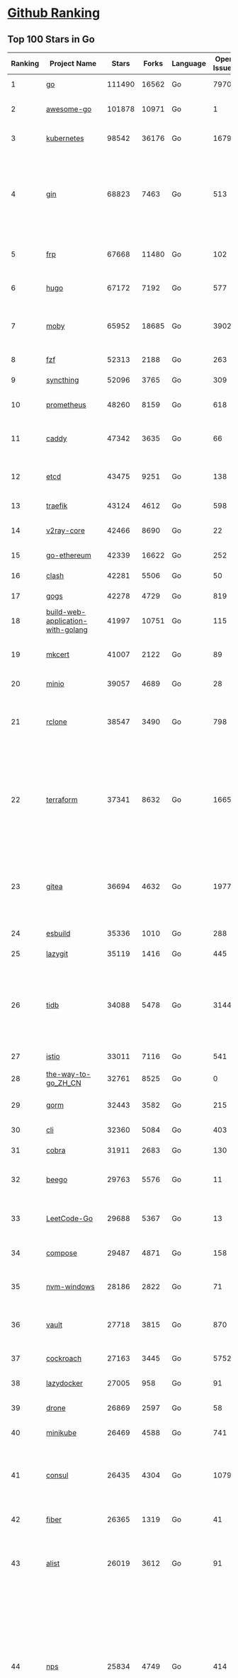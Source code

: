 [Github Ranking](../README.md)
==========

## Top 100 Stars in Go

| Ranking | Project Name | Stars | Forks | Language | Open Issues | Description | Last Commit |
| ------- | ------------ | ----- | ----- | -------- | ----------- | ----------- | ----------- |
| 1 | [go](https://github.com/golang/go) | 111490 | 16562 | Go | 7970 | The Go programming language | 2023-05-23T02:44:09Z |
| 2 | [awesome-go](https://github.com/avelino/awesome-go) | 101878 | 10971 | Go | 1 | A curated list of awesome Go frameworks, libraries and software | 2023-05-22T20:22:17Z |
| 3 | [kubernetes](https://github.com/kubernetes/kubernetes) | 98542 | 36176 | Go | 1679 | Production-Grade Container Scheduling and Management | 2023-05-23T02:50:14Z |
| 4 | [gin](https://github.com/gin-gonic/gin) | 68823 | 7463 | Go | 513 | Gin is a HTTP web framework written in Go (Golang). It features a Martini-like API with much better performance -- up to 40 times faster. If you need smashing performance, get yourself some Gin. | 2023-05-22T22:57:55Z |
| 5 | [frp](https://github.com/fatedier/frp) | 67668 | 11480 | Go | 102 | A fast reverse proxy to help you expose a local server behind a NAT or firewall to the internet. | 2023-05-22T18:33:34Z |
| 6 | [hugo](https://github.com/gohugoio/hugo) | 67172 | 7192 | Go | 577 | The world’s fastest framework for building websites. | 2023-05-22T18:42:41Z |
| 7 | [moby](https://github.com/moby/moby) | 65952 | 18685 | Go | 3902 | Moby Project - a collaborative project for the container ecosystem to assemble container-based systems | 2023-05-22T14:48:13Z |
| 8 | [fzf](https://github.com/junegunn/fzf) | 52313 | 2188 | Go | 263 | :cherry_blossom: A command-line fuzzy finder | 2023-05-22T20:26:38Z |
| 9 | [syncthing](https://github.com/syncthing/syncthing) | 52096 | 3765 | Go | 309 | Open Source Continuous File Synchronization | 2023-05-23T01:28:43Z |
| 10 | [prometheus](https://github.com/prometheus/prometheus) | 48260 | 8159 | Go | 618 | The Prometheus monitoring system and time series database. | 2023-05-22T12:37:07Z |
| 11 | [caddy](https://github.com/caddyserver/caddy) | 47342 | 3635 | Go | 66 | Fast and extensible multi-platform HTTP/1-2-3 web server with automatic HTTPS | 2023-05-22T23:27:16Z |
| 12 | [etcd](https://github.com/etcd-io/etcd) | 43475 | 9251 | Go | 138 | Distributed reliable key-value store for the most critical data of a distributed system | 2023-05-23T02:13:59Z |
| 13 | [traefik](https://github.com/traefik/traefik) | 43124 | 4612 | Go | 598 | The Cloud Native Application Proxy | 2023-05-22T09:07:15Z |
| 14 | [v2ray-core](https://github.com/v2ray/v2ray-core) | 42466 | 8690 | Go | 22 | A platform for building proxies to bypass network restrictions. | 2023-05-10T03:56:59Z |
| 15 | [go-ethereum](https://github.com/ethereum/go-ethereum) | 42339 | 16622 | Go | 252 | Official Go implementation of the Ethereum protocol | 2023-05-23T02:06:36Z |
| 16 | [clash](https://github.com/Dreamacro/clash) | 42281 | 5506 | Go | 50 | A rule-based tunnel in Go. | 2023-05-22T03:22:02Z |
| 17 | [gogs](https://github.com/gogs/gogs) | 42278 | 4729 | Go | 819 | Gogs is a painless self-hosted Git service | 2023-05-22T10:59:31Z |
| 18 | [build-web-application-with-golang](https://github.com/astaxie/build-web-application-with-golang) | 41997 | 10751 | Go | 115 | A golang ebook intro how to build a web with golang | 2023-04-20T09:00:38Z |
| 19 | [mkcert](https://github.com/FiloSottile/mkcert) | 41007 | 2122 | Go | 89 | A simple zero-config tool to make locally trusted development certificates with any names you'd like. | 2023-05-17T18:38:33Z |
| 20 | [minio](https://github.com/minio/minio) | 39057 | 4689 | Go | 28 | High Performance Object Storage for AI | 2023-05-23T02:17:18Z |
| 21 | [rclone](https://github.com/rclone/rclone) | 38547 | 3490 | Go | 798 | "rsync for cloud storage" - Google Drive, S3, Dropbox, Backblaze B2, One Drive, Swift, Hubic, Wasabi, Google Cloud Storage, Yandex Files | 2023-05-22T02:16:05Z |
| 22 | [terraform](https://github.com/hashicorp/terraform) | 37341 | 8632 | Go | 1665 | Terraform enables you to safely and predictably create, change, and improve infrastructure. It is an open source tool that codifies APIs into declarative configuration files that can be shared amongst team members, treated as code, edited, reviewed, and versioned. | 2023-05-22T22:51:48Z |
| 23 | [gitea](https://github.com/go-gitea/gitea) | 36694 | 4632 | Go | 1977 | Git with a cup of tea! Painless self-hosted all-in-one software development service, includes Git hosting, code review, team collaboration, package registry and CI/CD | 2023-05-23T02:25:26Z |
| 24 | [esbuild](https://github.com/evanw/esbuild) | 35336 | 1010 | Go | 288 | An extremely fast bundler for the web | 2023-05-20T23:30:22Z |
| 25 | [lazygit](https://github.com/jesseduffield/lazygit) | 35119 | 1416 | Go | 445 | simple terminal UI for git commands | 2023-05-22T10:18:03Z |
| 26 | [tidb](https://github.com/pingcap/tidb) | 34088 | 5478 | Go | 3144 | TiDB is an open-source, cloud-native, distributed, MySQL-Compatible database for elastic scale and real-time analytics. Try AI-powered Chat2Query free at : https://tidbcloud.com/free-trial | 2023-05-23T03:00:20Z |
| 27 | [istio](https://github.com/istio/istio) | 33011 | 7116 | Go | 541 | Connect, secure, control, and observe services. | 2023-05-23T02:56:47Z |
| 28 | [the-way-to-go_ZH_CN](https://github.com/unknwon/the-way-to-go_ZH_CN) | 32761 | 8525 | Go | 0 | 《The Way to Go》中文译本，中文正式名《Go 入门指南》 | 2023-04-30T02:46:45Z |
| 29 | [gorm](https://github.com/go-gorm/gorm) | 32443 | 3582 | Go | 215 | The fantastic ORM library for Golang, aims to be developer friendly | 2023-05-23T02:12:51Z |
| 30 | [cli](https://github.com/cli/cli) | 32360 | 5084 | Go | 403 | GitHub’s official command line tool | 2023-05-22T19:39:40Z |
| 31 | [cobra](https://github.com/spf13/cobra) | 31911 | 2683 | Go | 130 | A Commander for modern Go CLI interactions | 2023-05-16T12:49:53Z |
| 32 | [beego](https://github.com/beego/beego) | 29763 | 5576 | Go | 11 | beego is an open-source, high-performance web framework for the Go programming language. | 2023-05-22T13:59:25Z |
| 33 | [LeetCode-Go](https://github.com/halfrost/LeetCode-Go) | 29688 | 5367 | Go | 13 | ✅ Solutions to LeetCode by Go, 100% test coverage, runtime beats 100% / LeetCode 题解 | 2023-04-08T04:02:08Z |
| 34 | [compose](https://github.com/docker/compose) | 29487 | 4871 | Go | 158 | Define and run multi-container applications with Docker | 2023-05-22T18:24:13Z |
| 35 | [nvm-windows](https://github.com/coreybutler/nvm-windows) | 28186 | 2822 | Go | 71 | A node.js version management utility for Windows. Ironically written in Go. | 2023-05-13T02:32:29Z |
| 36 | [vault](https://github.com/hashicorp/vault) | 27718 | 3815 | Go | 870 | A tool for secrets management, encryption as a service, and privileged access management | 2023-05-23T01:54:49Z |
| 37 | [cockroach](https://github.com/cockroachdb/cockroach) | 27163 | 3445 | Go | 5752 | CockroachDB - the open source, cloud-native distributed SQL database. | 2023-05-23T00:17:18Z |
| 38 | [lazydocker](https://github.com/jesseduffield/lazydocker) | 27005 | 958 | Go | 91 | The lazier way to manage everything docker | 2023-05-21T04:07:13Z |
| 39 | [drone](https://github.com/harness/drone) | 26869 | 2597 | Go | 58 | Drone is a Container-Native, Continuous Delivery Platform | 2023-05-14T07:23:00Z |
| 40 | [minikube](https://github.com/kubernetes/minikube) | 26469 | 4588 | Go | 741 | Run Kubernetes locally | 2023-05-22T19:34:32Z |
| 41 | [consul](https://github.com/hashicorp/consul) | 26435 | 4304 | Go | 1079 | Consul is a distributed, highly available, and data center aware solution to connect and configure applications across dynamic, distributed infrastructure. | 2023-05-22T22:43:37Z |
| 42 | [fiber](https://github.com/gofiber/fiber) | 26365 | 1319 | Go | 41 | ⚡️ Express inspired web framework written in Go | 2023-05-22T12:59:44Z |
| 43 | [alist](https://github.com/alist-org/alist) | 26019 | 3612 | Go | 91 | 🗂️A file list program that supports multiple storage, powered by Gin and Solidjs. / 一个支持多存储的文件列表程序，使用 Gin 和 Solidjs。 | 2023-05-22T18:53:53Z |
| 44 | [nps](https://github.com/ehang-io/nps) | 25834 | 4749 | Go | 414 | 一款轻量级、高性能、功能强大的内网穿透代理服务器。支持tcp、udp、socks5、http等几乎所有流量转发，可用来访问内网网站、本地支付接口调试、ssh访问、远程桌面，内网dns解析、内网socks5代理等等……，并带有功能强大的web管理端。a lightweight, high-performance, powerful intranet penetration proxy server, with a powerful web management terminal. | 2023-03-06T23:36:08Z |
| 45 | [echo](https://github.com/labstack/echo) | 25690 | 2146 | Go | 49 | High performance, minimalist Go web framework | 2023-05-15T21:04:41Z |
| 46 | [portainer](https://github.com/portainer/portainer) | 25563 | 2176 | Go | 981 | Making Docker and Kubernetes management easy. | 2023-05-23T03:00:44Z |
| 47 | [kit](https://github.com/go-kit/kit) | 24968 | 2413 | Go | 35 | A standard library for microservices. | 2023-05-11T19:54:37Z |
| 48 | [helm](https://github.com/helm/helm) | 24341 | 6675 | Go | 274 | The Kubernetes Package Manager | 2023-05-22T23:48:26Z |
| 49 | [go-zero](https://github.com/zeromicro/go-zero) | 24258 | 3427 | Go | 252 | A cloud-native Go microservices framework with cli tool for productivity. | 2023-05-22T20:04:25Z |
| 50 | [iris](https://github.com/kataras/iris) | 23966 | 2479 | Go | 82 | The fastest HTTP/2 Go Web Framework. New, modern and easy to learn. Fast development with Code you control. Unbeatable cost-performance ratio :rocket: | 2023-05-19T12:05:47Z |
| 51 | [kit](https://github.com/go-kit/kit) | 24968 | 2413 | Go | 35 | A standard library for microservices. | 2023-05-11T19:54:37Z |
| 52 | [helm](https://github.com/helm/helm) | 24341 | 6675 | Go | 274 | The Kubernetes Package Manager | 2023-05-22T23:48:26Z |
| 53 | [go-zero](https://github.com/zeromicro/go-zero) | 24258 | 3427 | Go | 252 | A cloud-native Go microservices framework with cli tool for productivity. | 2023-05-22T20:04:25Z |
| 54 | [iris](https://github.com/kataras/iris) | 23966 | 2479 | Go | 82 | The fastest HTTP/2 Go Web Framework. New, modern and easy to learn. Fast development with Code you control. Unbeatable cost-performance ratio :rocket: | 2023-05-19T12:05:47Z |
| 55 | [nsq](https://github.com/nsqio/nsq) | 23480 | 2859 | Go | 52 | A realtime distributed messaging platform | 2023-05-08T13:50:32Z |
| 56 | [pocketbase](https://github.com/pocketbase/pocketbase) | 23393 | 936 | Go | 40 | Open Source realtime backend in 1 file | 2023-05-22T15:57:48Z |
| 57 | [k3s](https://github.com/k3s-io/k3s) | 23152 | 2054 | Go | 140 | Lightweight Kubernetes | 2023-05-22T21:38:11Z |
| 58 | [faas](https://github.com/openfaas/faas) | 23078 | 1849 | Go | 27 | OpenFaaS - Serverless Functions Made Simple | 2023-05-22T22:23:05Z |
| 59 | [viper](https://github.com/spf13/viper) | 22984 | 1888 | Go | 367 | Go configuration with fangs | 2023-05-19T17:58:10Z |
| 60 | [ngrok](https://github.com/inconshreveable/ngrok) | 22931 | 4260 | Go | 221 | Introspected tunnels to localhost | 2023-05-07T13:38:08Z |
| 61 | [croc](https://github.com/schollz/croc) | 22755 | 981 | Go | 100 | Easily and securely send things from one computer to another :crocodile: :package: | 2023-05-19T09:01:29Z |
| 62 | [logrus](https://github.com/sirupsen/logrus) | 22673 | 2236 | Go | 6 | Structured, pluggable logging for Go. | 2023-05-17T18:00:04Z |
| 63 | [v2ray-core](https://github.com/v2fly/v2ray-core) | 22589 | 3612 | Go | 40 | A platform for building proxies to bypass network restrictions. | 2023-05-22T22:57:32Z |
| 64 | [hub](https://github.com/github/hub) | 22422 | 2372 | Go | 238 | A command-line tool that makes git easier to use with GitHub. | 2023-04-11T14:39:49Z |
| 65 | [docker_practice](https://github.com/yeasy/docker_practice) | 22398 | 5533 | Go | 3 | Learn and understand Docker&Container technologies, with real DevOps practice! | 2023-05-15T00:58:42Z |
| 66 | [go-patterns](https://github.com/tmrts/go-patterns) | 22011 | 2041 | Go | 15 | Curated list of Go design patterns, recipes and idioms | 2023-04-30T11:12:57Z |
| 67 | [micro](https://github.com/zyedidia/micro) | 21569 | 1120 | Go | 690 | A modern and intuitive terminal-based text editor | 2023-05-22T03:31:23Z |
| 68 | [vegeta](https://github.com/tsenart/vegeta) | 21252 | 1287 | Go | 87 | HTTP load testing tool and library. It's over 9000! | 2023-04-28T13:59:30Z |
| 69 | [dapr](https://github.com/dapr/dapr) | 21188 | 1658 | Go | 343 | Dapr is a portable, event-driven, runtime for building distributed applications across cloud and edge. | 2023-05-23T01:48:09Z |
| 70 | [lux](https://github.com/iawia002/lux) | 21078 | 2475 | Go | 434 | 👾 Fast and simple video download library and CLI tool written in Go | 2023-05-09T02:42:14Z |
| 71 | [rancher](https://github.com/rancher/rancher) | 21062 | 2803 | Go | 2359 | Complete container management platform | 2023-05-23T02:08:30Z |
| 72 | [k9s](https://github.com/derailed/k9s) | 20826 | 1330 | Go | 390 | 🐶 Kubernetes CLI To Manage Your Clusters In Style! | 2023-05-23T00:01:31Z |
| 73 | [kratos](https://github.com/go-kratos/kratos) | 20626 | 3797 | Go | 88 | Your ultimate Go microservices framework for the cloud-native era. | 2023-05-23T00:35:08Z |
| 74 | [delve](https://github.com/go-delve/delve) | 20566 | 2055 | Go | 97 | Delve is a debugger for the Go programming language. | 2023-05-20T20:51:09Z |
| 75 | [go-micro](https://github.com/go-micro/go-micro) | 20457 | 2282 | Go | 70 | A Go microservices framework | 2023-05-22T19:46:26Z |
| 76 | [k6](https://github.com/grafana/k6) | 20442 | 1070 | Go | 400 | A modern load testing tool, using Go and JavaScript - https://k6.io | 2023-05-22T16:07:19Z |
| 77 | [fyne](https://github.com/fyne-io/fyne) | 20333 | 1125 | Go | 519 | Cross platform GUI toolkit in Go inspired by Material Design | 2023-05-22T19:54:00Z |
| 78 | [restic](https://github.com/restic/restic) | 20250 | 1299 | Go | 382 | Fast, secure, efficient backup program | 2023-05-18T21:18:59Z |
| 79 | [cli](https://github.com/urfave/cli) | 20177 | 1677 | Go | 40 | A simple, fast, and fun package for building command line apps in Go | 2023-05-21T14:37:26Z |
| 80 | [harbor](https://github.com/goharbor/harbor) | 20093 | 4346 | Go | 533 | An open source trusted cloud native registry project that stores, signs, and scans content. | 2023-05-22T15:39:16Z |
| 81 | [testify](https://github.com/stretchr/testify) | 19693 | 1452 | Go | 274 | A toolkit with common assertions and mocks that plays nicely with the standard library | 2023-05-22T21:30:40Z |
| 82 | [learn-go-with-tests](https://github.com/quii/learn-go-with-tests) | 19633 | 2582 | Go | 34 | Learn Go with test-driven development | 2023-05-17T15:21:22Z |
| 83 | [colly](https://github.com/gocolly/colly) | 19607 | 1600 | Go | 143 | Elegant Scraper and Crawler Framework for Golang | 2023-05-17T14:50:56Z |
| 84 | [filebrowser](https://github.com/filebrowser/filebrowser) | 19601 | 2358 | Go | 70 | 📂 Web File Browser | 2023-05-22T20:47:26Z |
| 85 | [fasthttp](https://github.com/valyala/fasthttp) | 19590 | 1634 | Go | 61 | Fast HTTP package for Go. Tuned for high performance. Zero memory allocations in hot paths. Up to 10x faster than net/http | 2023-05-22T14:29:21Z |
| 86 | [dgraph](https://github.com/dgraph-io/dgraph) | 19273 | 1451 | Go | 191 | Native GraphQL Database with graph backend | 2023-05-22T23:50:02Z |
| 87 | [websocket](https://github.com/gorilla/websocket) | 19147 | 3331 | Go | 28 | A fast, well-tested and widely used WebSocket implementation for Go. | 2022-12-09T16:03:16Z |
| 88 | [loki](https://github.com/grafana/loki) | 19133 | 2743 | Go | 846 | Like Prometheus, but for logs. | 2023-05-22T22:38:42Z |
| 89 | [milvus](https://github.com/milvus-io/milvus) | 18776 | 2168 | Go | 491 | A cloud-native vector database, storage for next generation AI applications | 2023-05-23T02:47:15Z |
| 90 | [zap](https://github.com/uber-go/zap) | 18722 | 1324 | Go | 95 | Blazing fast, structured, leveled logging in Go. | 2023-05-22T16:00:55Z |
| 91 | [bubbletea](https://github.com/charmbracelet/bubbletea) | 18320 | 584 | Go | 37 | A powerful little TUI framework 🏗 | 2023-05-22T17:59:46Z |
| 92 | [mux](https://github.com/gorilla/mux) | 18190 | 1748 | Go | 15 | A powerful HTTP router and URL matcher for building Go web servers with 🦍 | 2022-12-09T15:56:57Z |
| 93 | [grpc-go](https://github.com/grpc/grpc-go) | 18095 | 3997 | Go | 131 | The Go language implementation of gRPC. HTTP/2 based RPC | 2023-05-23T02:57:04Z |
| 94 | [Cloudreve](https://github.com/cloudreve/Cloudreve) | 18041 | 3033 | Go | 243 | 🌩支持多家云存储的云盘系统 (Self-hosted file management and sharing system, supports multiple storage providers) | 2023-05-10T14:38:36Z |
| 95 | [podman](https://github.com/containers/podman) | 17919 | 1947 | Go | 440 | Podman: A tool for managing OCI containers and pods. | 2023-05-23T02:49:32Z |
| 96 | [gotty](https://github.com/yudai/gotty) | 17755 | 1344 | Go | 101 | Share your terminal as a web application | 2023-03-24T15:55:33Z |
| 97 | [jaeger](https://github.com/jaegertracing/jaeger) | 17633 | 2135 | Go | 322 | CNCF Jaeger, a Distributed Tracing Platform | 2023-05-17T14:14:24Z |
| 98 | [trivy](https://github.com/aquasecurity/trivy) | 17445 | 1718 | Go | 141 | Find vulnerabilities, misconfigurations, secrets, SBOM in containers, Kubernetes, code repositories, clouds and more | 2023-05-23T02:49:39Z |
| 99 | [seaweedfs](https://github.com/seaweedfs/seaweedfs) | 17333 | 1973 | Go | 163 | SeaweedFS is a fast distributed storage system for blobs, objects, files, and data lake, for billions of files! Blob store has O(1) disk seek, cloud tiering. Filer supports Cloud Drive, cross-DC active-active replication, Kubernetes, POSIX FUSE mount, S3 API, S3 Gateway, Hadoop, WebDAV, encryption, Erasure Coding. | 2023-05-22T18:20:38Z |
| 100 | [goreplay](https://github.com/buger/goreplay) | 17314 | 1729 | Go | 268 | GoReplay is an open-source tool for capturing and replaying live HTTP traffic into a test environment in order to continuously test your system with real data. It can be used to increase confidence in code deployments, configuration changes and infrastructure changes. | 2023-05-22T08:17:50Z |

